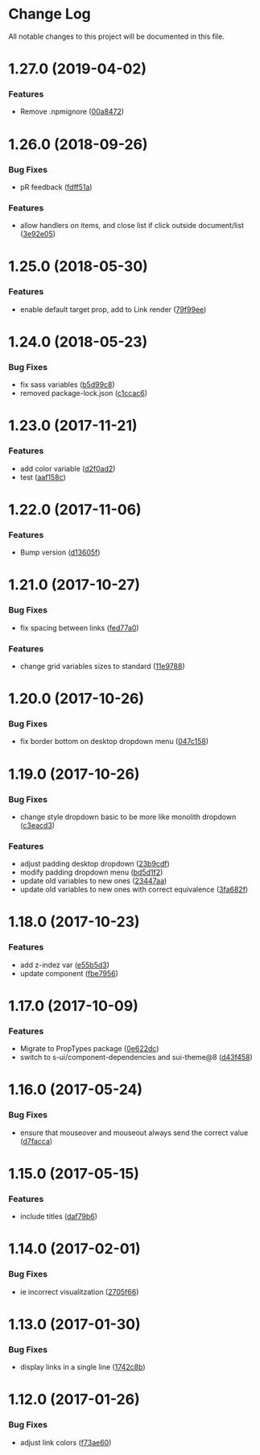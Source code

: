 # Change Log

All notable changes to this project will be documented in this file.

<a name="1.27.0"></a>
# 1.27.0 (2019-04-02)


### Features

* Remove .npmignore ([00a8472](https://github.com/SUI-Components/schibsted-spain-components/commit/00a8472))



<a name="1.26.0"></a>
# 1.26.0 (2018-09-26)


### Bug Fixes

* pR feedback ([fdff51a](https://github.com/SUI-Components/schibsted-spain-components/commit/fdff51a))


### Features

* allow handlers on items, and close list if click outside document/list ([3e92e05](https://github.com/SUI-Components/schibsted-spain-components/commit/3e92e05))



<a name="1.25.0"></a>
# 1.25.0 (2018-05-30)


### Features

* enable default target prop, add to Link render ([79f99ee](https://github.com/SUI-Components/schibsted-spain-components/commit/79f99ee))



<a name="1.24.0"></a>
# 1.24.0 (2018-05-23)


### Bug Fixes

* fix sass variables ([b5d99c8](https://github.com/SUI-Components/schibsted-spain-components/commit/b5d99c8))
* removed package-lock.json ([c1ccac6](https://github.com/SUI-Components/schibsted-spain-components/commit/c1ccac6))



<a name="1.23.0"></a>
# 1.23.0 (2017-11-21)


### Features

* add color variable ([d2f0ad2](https://github.com/SUI-Components/schibsted-spain-components/commit/d2f0ad2))
* test ([aaf158c](https://github.com/SUI-Components/schibsted-spain-components/commit/aaf158c))



<a name="1.22.0"></a>
# 1.22.0 (2017-11-06)


### Features

* Bump version ([d13605f](https://github.com/SUI-Components/schibsted-spain-components/commit/d13605f))



<a name="1.21.0"></a>
# 1.21.0 (2017-10-27)


### Bug Fixes

* fix spacing between links ([fed77a0](https://github.com/SUI-Components/schibsted-spain-components/commit/fed77a0))


### Features

* change grid variables sizes to standard ([11e9788](https://github.com/SUI-Components/schibsted-spain-components/commit/11e9788))



<a name="1.20.0"></a>
# 1.20.0 (2017-10-26)


### Bug Fixes

* fix border bottom on desktop dropdown menu ([047c158](https://github.com/SUI-Components/schibsted-spain-components/commit/047c158))



<a name="1.19.0"></a>
# 1.19.0 (2017-10-26)


### Bug Fixes

* change style dropdown basic to be more like monolith dropdown ([c3eacd3](https://github.com/SUI-Components/schibsted-spain-components/commit/c3eacd3))


### Features

* adjust padding desktop dropdown ([23b9cdf](https://github.com/SUI-Components/schibsted-spain-components/commit/23b9cdf))
* modify padding dropdown menu ([bd5d1f2](https://github.com/SUI-Components/schibsted-spain-components/commit/bd5d1f2))
* update old variables to new ones ([23447aa](https://github.com/SUI-Components/schibsted-spain-components/commit/23447aa))
* update old variables to new ones with correct equivalence ([3fa682f](https://github.com/SUI-Components/schibsted-spain-components/commit/3fa682f))



<a name="1.18.0"></a>
# 1.18.0 (2017-10-23)


### Features

* add z-indez var ([e55b5d3](https://github.com/SUI-Components/schibsted-spain-components/commit/e55b5d3))
* update component ([fbe7956](https://github.com/SUI-Components/schibsted-spain-components/commit/fbe7956))



<a name="1.17.0"></a>
# 1.17.0 (2017-10-09)


### Features

* Migrate to PropTypes package ([0e622dc](https://github.com/SUI-Components/schibsted-spain-components/commit/0e622dc))
* switch to s-ui/component-dependencies and sui-theme@8 ([d43f458](https://github.com/SUI-Components/schibsted-spain-components/commit/d43f458))



<a name="1.16.0"></a>
# 1.16.0 (2017-05-24)


### Bug Fixes

* ensure that mouseover and mouseout always send the correct value ([d7facca](https://github.com/SUI-Components/schibsted-spain-components/commit/d7facca))



<a name="1.15.0"></a>
# 1.15.0 (2017-05-15)


### Features

* include titles ([daf79b6](https://github.com/SUI-Components/schibsted-spain-components/commit/daf79b6))



<a name="1.14.0"></a>
# 1.14.0 (2017-02-01)


### Bug Fixes

* ie incorrect visualitzation ([2705f66](https://github.com/SUI-Components/schibsted-spain-components/commit/2705f66))



<a name="1.13.0"></a>
# 1.13.0 (2017-01-30)


### Bug Fixes

* display links in a single line ([1742c8b](https://github.com/SUI-Components/schibsted-spain-components/commit/1742c8b))



<a name="1.12.0"></a>
# 1.12.0 (2017-01-26)


### Bug Fixes

* adjust link colors ([f73ae60](https://github.com/SUI-Components/schibsted-spain-components/commit/f73ae60))



